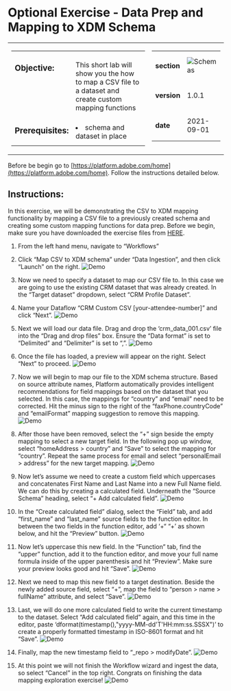 Optional Exercise - Data Prep and Mapping to XDM Schema
==========
<table style="border-collapse: collapse; border: none;" class="tab" cellspacing="0" cellpadding="0">

<tr style="border: none;">

<div align="left">
<td width="600" style="border: none;">
<table>
<tbody valign="top">
      <tr width="500">
            <td valign="top"><h3>Objective:</h3></td>
            <td valign="top"><br>This short lab will show you the how to map a CSV file to a dataset and create custom mapping functions
            </td>
     </tr>
     <tr width="500">
           <td valign="top"><h3>Prerequisites:</h3></td>
           <td valign="top"><br>
                            <li>schema and dataset in place
           </td>
     </tr>
</tbody>
</table>
</td>
</div>

<div align="right">
<td style="border: none;" valign="top">

<table>
<tbody valign="top">
      <tr>
            <td valign="middle" height="70"><b>section</b></td>
            <td valign="middle" height="70"><img src="https://github.com/adobe/AEP-Hands-on-Labs/blob/master/assets/images/left_hand_nav_menu_schemas.png?raw=true" alt="Schemas"></td>
      </tr>
      <tr>
            <td valign="middle" height="70"><b>version</b></td>
            <td valign="middle" height="70">1.0.1</td>
      </tr>
      <tr>
            <td valign="middle" height="70"><b>date</b></td>
            <td valign="middle" height="70">2021-09-01</td>
      </tr>
</tbody>
</table>
</td>
</div>

</tr>
</table>

Before be begin go to [https://platform.adobe.com/home](https://platform.adobe.com/home). Follow the instructions detailed below.

Instructions:
-----------------

In this exercise, we will be demonstrating the CSV to XDM mapping functionality by mapping a CSV file to a previously created schema and creating some custom mapping functions for data prep.
Before we begin, make sure you have downloaded the exercise files from [HERE](https://github.com/adobe/AEP-Hands-on-Labs/blob/master/labs/retail/lab_downloads.md).


1)	From the left hand menu, navigate to “Workflows”
2)	Click “Map CSV to XDM schema” under “Data Ingestion”, and then click “Launch” on the right.
![Demo](https://github.com/adobe/AEP-Hands-on-Labs/blob/0a72496b0e4376b87b335fd43d1cbc988737a952/labs/fsi/Foundations/images/Workflow_start.png)

3)	Now we need to specify a dataset to map our CSV file to. In this case we are going to use the existing CRM dataset that was already created. In the “Target dataset” dropdown, select “CRM Profile Dataset”. 
4)	Name your Dataflow “CRM Custom CSV [your-attendee-number]” and click “Next”.
![Demo](https://github.com/adobe/AEP-Hands-on-Labs/blob/0a72496b0e4376b87b335fd43d1cbc988737a952/labs/fsi/Foundations/images//Select_dataset.png) 

5)	Next we will load our data file. Drag and drop the ‘crm_data_001.csv’ file into the “Drag and drop files” box. Ensure the “Data format” is set to “Delimited” and “Delimiter” is set to “,”.
![Demo](https://github.com/adobe/AEP-Hands-on-Labs/blob/0a72496b0e4376b87b335fd43d1cbc988737a952/labs/fsi/Foundations/images/Drag_Drop_File.png)

6)	Once the file has loaded, a preview will appear on the right. Select “Next” to proceed.
![Demo](https://github.com/adobe/AEP-Hands-on-Labs/blob/0a72496b0e4376b87b335fd43d1cbc988737a952/labs/fsi/Foundations/images/Data_preview.png)

7)	Now we will begin to map our file to the XDM schema structure. Based on source attribute names, Platform automatically provides intelligent recommendations for field mappings based on the dataset that you selected. In this case, the mappings for “country” and “email” need to be corrected. Hit the minus sign to the right of the “faxPhone.countryCode” and “emailFormat” mapping suggestion to remove this mapping. 
![Demo](https://github.com/adobe/AEP-Hands-on-Labs/blob/0a72496b0e4376b87b335fd43d1cbc988737a952/labs/fsi/Foundations/images/mapping_1st_screen_edit.png)

8)	After those have been removed, select the “+” sign beside the empty mapping to select a new target field. In the following pop up window, select “homeAddress > country” and “Save” to select the mapping for “country”. Repeat the same process for email and select “personalEmail > address” for the new target mapping.
![Demo](https://github.com/adobe/AEP-Hands-on-Labs/blob/0a72496b0e4376b87b335fd43d1cbc988737a952/labs/fsi/Foundations/images/new_mapping.png) 

9)	Now let’s assume we need to create a custom field which uppercases and concatenates First Name and Last Name into a new Full Name field. We can do this by creating a calculated field. Underneath the “Source Schema” heading, select “+ Add calculated field”.
![Demo](https://github.com/adobe/AEP-Hands-on-Labs/blob/0a72496b0e4376b87b335fd43d1cbc988737a952/labs/fsi/Foundations/images/click_add_calculated_field.png) 

10)	In the “Create calculated field” dialog, select the “Field” tab, and add “first_name” and “last_name” source fields to the function editor. In between the two fields in the function editor, add ‘+“ “+’ as shown below, and hit the “Preview” button.
![Demo](https://github.com/adobe/AEP-Hands-on-Labs/blob/0a72496b0e4376b87b335fd43d1cbc988737a952/labs/fsi/Foundations/images/full_name_1.png)

11)	Now let’s uppercase this new field. In the “Function” tab, find the “upper” function, add it to the function editor, and move your full name formula inside of the upper parenthesis and hit “Preview”. Make sure your preview looks good and hit “Save”.
![Demo](https://github.com/adobe/AEP-Hands-on-Labs/blob/0a72496b0e4376b87b335fd43d1cbc988737a952/labs/fsi/Foundations/images/full_name_2.png)

12)	Next we need to map this new field to a target destination. Beside the newly added source field, select “+”, map the field to “person > name > fullName” attribute, and select “Save”.
![Demo](https://github.com/adobe/AEP-Hands-on-Labs/blob/0a72496b0e4376b87b335fd43d1cbc988737a952/labs/fsi/Foundations/images/map_full_name.png)

13)	Last, we will do one more calculated field to write the current timestamp to the dataset. Select “Add calculated field” again, and this time in the editor, paste ‘dformat(timestamp(),"yyyy-MM-dd'T'HH:mm:ss.SSSX")’ to create a properly formatted timestamp in ISO-8601 format and hit “Save”.
![Demo](https://github.com/adobe/AEP-Hands-on-Labs/blob/0a72496b0e4376b87b335fd43d1cbc988737a952/labs/fsi/Foundations/images/dateformat.png)

14)	Finally, map the new timestamp field to “_repo > modifyDate”. 
![Demo](https://github.com/adobe/AEP-Hands-on-Labs/blob/0a72496b0e4376b87b335fd43d1cbc988737a952/labs/fsi/Foundations/images/timestamp_map.png)

15)	At this point we will not finish the Workflow wizard and ingest the data, so select “Cancel” in the top right. Congrats on finishing the data mapping exploration exercise! 
 ![Demo](https://github.com/adobe/AEP-Hands-on-Labs/blob/0a72496b0e4376b87b335fd43d1cbc988737a952/labs/fsi/Foundations/images/finished.png)





